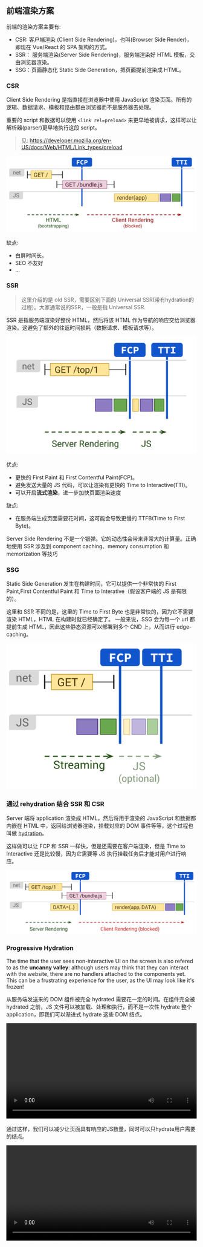 ## 前端渲染方案

前端的渲染方案主要有:

-   CSR: 客户端渲染 (Client Side Rendering)，也叫(Browser Side Render)，即现在 Vue/React 的 SPA 架构的方式。
-   SSR： 服务端渲染(Server Side Rendering)，服务端渲染好 HTML 模板，交由浏览器渲染。
-   SSG：页面静态化 Static Side Generation，把页面提前渲染成 HTML。

### CSR

Client Side Rendering 是指直接在浏览器中使用 JavaScript 渲染页面。所有的逻辑、数据请求、模板和路由都由浏览器而不是服务器去处理。

重要的 script 和数据可以使用 `<link rel=preload>` 来更早地被请求，这样可以让解析器(parser)更早地执行这段 script。

> 见: https://developer.mozilla.org/en-US/docs/Web/HTML/Link_types/preload

![CSR](../../static/csr.png)

缺点:

-   白屏时间长。
-   SEO 不友好
-   ...

### SSR

> 这里介绍的是 old SSR，需要区别下面的 Universal SSR(带有hydration的过程)。大家通常说的SSR，一般是指 Universal SSR.
> 
SSR 是指服务端渲染好整份 HTML，然后将该 HTML 作为导航的响应交给浏览器渲染。这避免了额外的往返时间损耗（数据请求、模板请求等）。

![SSR](../../static/ssr.png)

优点:

-   更快的 First Paint 和 First Contentful Paint(FCP)。
-   避免发送大量的 JS 代码，可以让渲染有更快的 Time to Interactive(TTI)。
-   可以开启**流式渲染**，进一步加快页面渲染速度

缺点:

-   在服务端生成页面需要花时间，这可能会导致更慢的 TTFB(Time to First Byte)。

Server Side Rendering 不是一个银弹。它的动态性会带来非常大的计算量。正确地使用 SSR 涉及到 component caching、memory consumption 和 memorization 等技巧

### SSG

Static Side Generation 发生在构建时间，它可以提供一个非常快的 First Paint,First Contentful Paint 和 Time to Interative（假设客户端的 JS 是有限的）。

这里和 SSR 不同的是，这里的 Time to First Byte 也是非常快的，因为它不需要渲染 HTML，HTML 在构建时就已经确定了。 一般来说，SSG 会为每一个 url 都提前生成 HTML，因此这些静态资源可以部署到多个 CND 上，从而进行 edge-caching。

![SSG](../../static/ssg.png)

### 通过 rehydration 结合 SSR 和 CSR

Server 端将 application 渲染成 HTML，然后将用于渲染的 JavaScript 和数据都内嵌在 HTML 中，返回给浏览器渲染，挂载对应的 DOM 事件等等，这个过程也叫做 [hydration](https://vite-plugin-ssr.com/hydration)。

这样做可以让 FCP 和 SSR 一样快，但是还需要在客户端渲染，但是 Time to Interactive 还是比较慢，因为它需要等 JS 执行挂载任务后才能对用户进行响应。

![combine ssr and csr](../../static/combind-ssr-and-csr.webp)

### Progressive Hydration

The time that the user sees non-interactive UI on the screen is also refered to as the **uncanny valley**: although users may think that they can interact with the website, there are no handlers attached to the components yet. This can be a frustrating experience for the user, as the UI may look like it's frozen!

从服务端发送来的 DOM 组件被完全 hydrated 需要花一定的时间。在组件完全被 hydrated 之前，JS 文件可以被加载、处理和执行，而不是一次性 hydrate 整个 application，即我们可以渐进式 hydrate 这些 DOM 结点。

<video controls width="100%" src="https://res.cloudinary.com/ddxwdqwkr/video/upload/v1609056522/patterns.dev/prog-rehy-2.mp4">
</video>

通过这样，我们可以减少让页面具有响应的JS数量，同时可以只hydrate用户需要的结点。

<video controls width="100%" src="https://res.cloudinary.com/ddxwdqwkr/video/upload/v1609056521/patterns.dev/prog-rehy-5.mp4">

Progressive hydrate可以让我们只hydrate特定条件的组件，比如只hydrate视口内可见的组件。

progressive hydration 有可能在特定条件下让组件无法响应，但是这个基本上对用户来说无感。